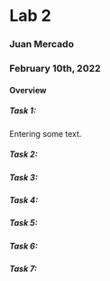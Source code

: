 # Lab 2

### Juan Mercado
### February 10th, 2022

#### Overview

##### Task 1:
Entering some text.
##### Task 2:
##### Task 3:
##### Task 4:
##### Task 5:
##### Task 6:
##### Task 7:
